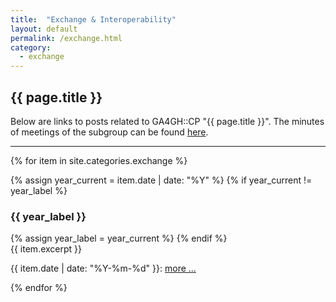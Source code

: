 ```yaml
---
title:  "Exchange & Interoperability"
layout: default
permalink: /exchange.html
category:
  - exchange
---
```


## {{ page.title }}

Below are links to posts related to GA4GH::CP "{{ page.title }}". The minutes of meetings of the subgroup can be found [here](/minutes-exchange.html).

---

{% for item in site.categories.exchange %}

  {% assign year_current = item.date | date: "%Y" %}
  {% if year_current != year_label %}
<h3 id="y{{ year_label }}">{{ year_label }}</h3>
    {% assign year_label = year_current %}
  {% endif %}
<div class="excerpt">
{{ item.excerpt }}
<p>{{ item.date | date: "%Y-%m-%d" }}: <a href="{{ item.url | relative_url }}">more ...</a></p>
</div>
{% endfor %}
